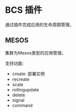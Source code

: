 # BCS 插件

通过插件完成应用的生命周期管理。

## MESOS

集群为Mesos类型的应用管理。

支持功能:
- create: 部署实例
- recreate
- scale
- rollingupdate
- delete
- signal
- command

